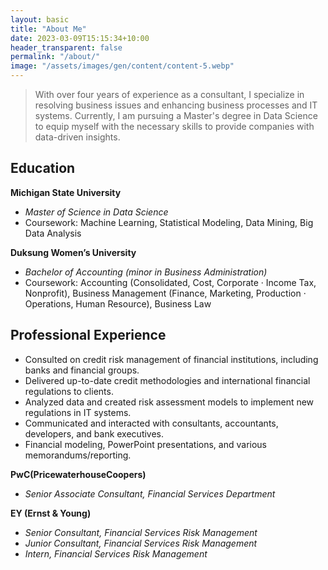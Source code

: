 ```yaml
---
layout: basic
title: "About Me"
date: 2023-03-09T15:15:34+10:00
header_transparent: false
permalink: "/about/"
image: "/assets/images/gen/content/content-5.webp"
---
```



> With over four years of experience as a consultant, I specialize in resolving business issues and enhancing business processes and IT systems. Currently, I am pursuing a Master's degree in Data Science to equip myself with the necessary skills to provide companies with data-driven insights.

## Education

**Michigan State University**
- *Master of Science in Data Science*
- Coursework: Machine Learning, Statistical Modeling, Data Mining, Big Data Analysis

**Duksung Women’s University**
- *Bachelor of Accounting (minor in Business Administration)*
- Coursework: Accounting (Consolidated, Cost, Corporate &middot; Income Tax, Nonprofit), Business Management (Finance, Marketing, Production &middot; Operations, Human Resource), Business Law

## Professional Experience
- Consulted on credit risk management of financial institutions, including banks and financial groups.
- Delivered up-to-date credit methodologies and international financial regulations to clients.
- Analyzed data and created risk assessment models to implement new regulations in IT systems.
- Communicated and interacted with consultants, accountants, developers, and bank executives.
- Financial modeling, PowerPoint presentations, and various memorandums/reporting.

**PwC(PricewaterhouseCoopers)**
- *Senior Associate Consultant, Financial Services Department*

**EY (Ernst & Young)**
- *Senior Consultant, Financial Services Risk Management*	
- *Junior Consultant, Financial Services Risk Management*	
- *Intern, Financial Services Risk Management*

